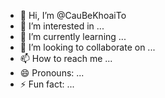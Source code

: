 - 👋 Hi, I’m @CauBeKhoaiTo
- 👀 I’m interested in ...
- 🌱 I’m currently learning ...
- 💞️ I’m looking to collaborate on ...
- 📫 How to reach me ...
- 😄 Pronouns: ...
- ⚡ Fun fact: ...

<!---
CauBeKhoaiTo/CauBeKhoaiTo is a ✨ special ✨ repository because its `README.md` (this file) appears on your GitHub profile.
You can click the Preview link to take a look at your changes.
--->
